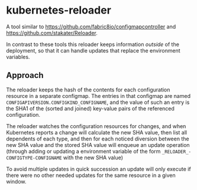 # kubernetes-reloader

A tool similar to <https://github.com/fabric8io/configmapcontroller> and <https://github.com/stakater/Reloader>.

In contrast to these tools this reloader keeps information _outside_ of the deployment, so that it can handle updates that replace the environment variables.

## Approach

The reloader keeps the hash of the contents for each configuration resource in a separate configmap. The entries in that configmap are named `CONFIGAPIVERSION.CONFIGKIND_CONFIGNAME`, and the value of such an entry is the SHA1 of the (sorted and joined) key-value pairs of the referenced configuration.

The reloader watches the configuration resources for changes, and when Kubernetes reports a change will calculate the new SHA value, then list all dependents of each type, and then for each noticed diversion between the new SHA value and the stored SHA value will enqueue an update operation (through adding or updating a environment variable of the form `_RELOADER_-CONFIGTYPE-CONFIGNAME` with the new SHA value)

To avoid multiple updates in quick succession an update will only execute if there were no other needed updates for the same resource in a given window.
